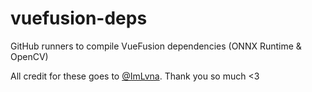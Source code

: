 # vuefusion-deps
GitHub runners to compile VueFusion dependencies (ONNX Runtime &amp; OpenCV)

All credit for these goes to [@ImLvna](https://github.com/ImLvna). Thank you so much \<3
